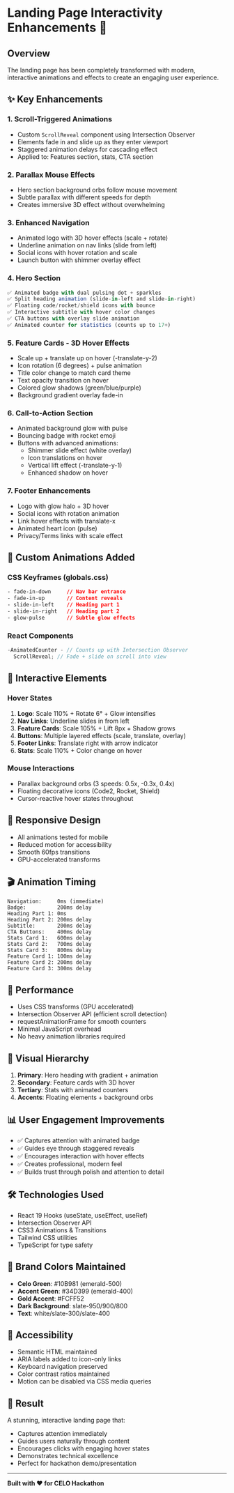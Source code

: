 # Landing Page Interactivity Enhancements 🚀

## Overview

The landing page has been completely transformed with modern, interactive animations and effects to create an engaging user experience.

## ✨ Key Enhancements

### 1. **Scroll-Triggered Animations**

- Custom `ScrollReveal` component using Intersection Observer
- Elements fade in and slide up as they enter viewport
- Staggered animation delays for cascading effect
- Applied to: Features section, stats, CTA section

### 2. **Parallax Mouse Effects**

- Hero section background orbs follow mouse movement
- Subtle parallax with different speeds for depth
- Creates immersive 3D effect without overwhelming

### 3. **Enhanced Navigation**

- Animated logo with 3D hover effects (scale + rotate)
- Underline animation on nav links (slide from left)
- Social icons with hover rotation and scale
- Launch button with shimmer overlay effect

### 4. **Hero Section**

```typescript
✅ Animated badge with dual pulsing dot + sparkles
✅ Split heading animation (slide-in-left and slide-in-right)
✅ Floating code/rocket/shield icons with bounce
✅ Interactive subtitle with hover color changes
✅ CTA buttons with overlay slide animation
✅ Animated counter for statistics (counts up to 17+)
```

### 5. **Feature Cards - 3D Hover Effects**

- Scale up + translate up on hover (-translate-y-2)
- Icon rotation (6 degrees) + pulse animation
- Title color change to match card theme
- Text opacity transition on hover
- Colored glow shadows (green/blue/purple)
- Background gradient overlay fade-in

### 6. **Call-to-Action Section**

- Animated background glow with pulse
- Bouncing badge with rocket emoji
- Buttons with advanced animations:
  - Shimmer slide effect (white overlay)
  - Icon translations on hover
  - Vertical lift effect (-translate-y-1)
  - Enhanced shadow on hover

### 7. **Footer Enhancements**

- Logo with glow halo + 3D hover
- Social icons with rotation animation
- Link hover effects with translate-x
- Animated heart icon (pulse)
- Privacy/Terms links with scale effect

## 🎨 Custom Animations Added

### CSS Keyframes (globals.css)

```css
- fade-in-down     // Nav bar entrance
- fade-in-up       // Content reveals
- slide-in-left    // Heading part 1
- slide-in-right   // Heading part 2
- glow-pulse       // Subtle glow effects
```

### React Components

```typescript
-AnimatedCounter - // Counts up with Intersection Observer
  ScrollReveal; // Fade + slide on scroll into view
```

## 🎯 Interactive Elements

### Hover States

1. **Logo**: Scale 110% + Rotate 6° + Glow intensifies
2. **Nav Links**: Underline slides in from left
3. **Feature Cards**: Scale 105% + Lift 8px + Shadow grows
4. **Buttons**: Multiple layered effects (scale, translate, overlay)
5. **Footer Links**: Translate right with arrow indicator
6. **Stats**: Scale 110% + Color change on hover

### Mouse Interactions

- Parallax background orbs (3 speeds: 0.5x, -0.3x, 0.4x)
- Floating decorative icons (Code2, Rocket, Shield)
- Cursor-reactive hover states throughout

## 📱 Responsive Design

- All animations tested for mobile
- Reduced motion for accessibility
- Smooth 60fps transitions
- GPU-accelerated transforms

## 🎬 Animation Timing

```
Navigation:     0ms (immediate)
Badge:          200ms delay
Heading Part 1: 0ms
Heading Part 2: 200ms delay
Subtitle:       200ms delay
CTA Buttons:    400ms delay
Stats Card 1:   600ms delay
Stats Card 2:   700ms delay
Stats Card 3:   800ms delay
Feature Card 1: 100ms delay
Feature Card 2: 200ms delay
Feature Card 3: 300ms delay
```

## 🚀 Performance

- Uses CSS transforms (GPU accelerated)
- Intersection Observer API (efficient scroll detection)
- requestAnimationFrame for smooth counters
- Minimal JavaScript overhead
- No heavy animation libraries required

## 🎨 Visual Hierarchy

1. **Primary**: Hero heading with gradient + animation
2. **Secondary**: Feature cards with 3D hover
3. **Tertiary**: Stats with animated counters
4. **Accents**: Floating elements + background orbs

## 📊 User Engagement Improvements

- ✅ Captures attention with animated badge
- ✅ Guides eye through staggered reveals
- ✅ Encourages interaction with hover effects
- ✅ Creates professional, modern feel
- ✅ Builds trust through polish and attention to detail

## 🛠️ Technologies Used

- React 19 Hooks (useState, useEffect, useRef)
- Intersection Observer API
- CSS3 Animations & Transitions
- Tailwind CSS utilities
- TypeScript for type safety

## 🎯 Brand Colors Maintained

- **Celo Green**: #10B981 (emerald-500)
- **Accent Green**: #34D399 (emerald-400)
- **Gold Accent**: #FCFF52
- **Dark Background**: slate-950/900/800
- **Text**: white/slate-300/slate-400

## 📝 Accessibility

- Semantic HTML maintained
- ARIA labels added to icon-only links
- Keyboard navigation preserved
- Color contrast ratios maintained
- Motion can be disabled via CSS media queries

## 🎉 Result

A stunning, interactive landing page that:

- Captures attention immediately
- Guides users naturally through content
- Encourages clicks with engaging hover states
- Demonstrates technical excellence
- Perfect for hackathon demo/presentation

---

**Built with ❤️ for CELO Hackathon**
